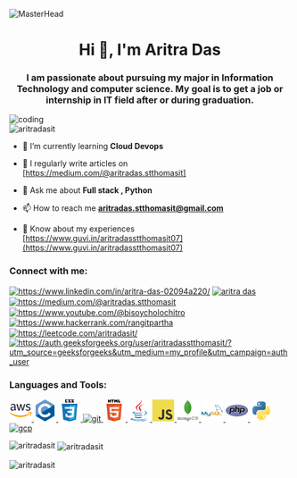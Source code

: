 ![MasterHead](https://media.licdn.com/dms/image/D4D16AQFO4X5iZa2exA/profile-displaybackgroundimage-shrink_350_1400/0/1694714741947?e=1700092800&v=beta&t=Z-xslfazgaihjpsB8fx13eJm4l7kAr9JahZAm9baVOU)

<h1 align="center">Hi 👋, I'm Aritra Das</h1>
<h3 align="center">I am passionate about pursuing my major in Information Technology and computer science. My goal is to get a job or internship in IT field after or during graduation.</h3>

<img align="right" alt="coding" width="700" src="https://webcoder.co.in/wp-content/uploads/2021/04/website.gif">

<p align="left"> <img src="https://komarev.com/ghpvc/?username=aritradasit&label=Profile%20views&color=0e75b6&style=flat" alt="aritradasit" /> </p>

- 🌱 I’m currently learning **Cloud Devops**

- 📝 I regularly write articles on [https://medium.com/@aritradas.stthomasit]

- 💬 Ask me about **Full stack , Python**

- 📫 How to reach me **aritradas.stthomasit@gmail.com**
- 📄 Know about my experiences [https://www.guvi.in/aritradasstthomasit07](https://www.guvi.in/aritradasstthomasit07)

<h3 align="left">Connect with me:</h3>
<p align="left">
<a href="https://linkedin.com/in/https://www.linkedin.com/in/aritra-das-02094a220/" target="blank"><img align="center" src="https://raw.githubusercontent.com/rahuldkjain/github-profile-readme-generator/master/src/images/icons/Social/linked-in-alt.svg" alt="https://www.linkedin.com/in/aritra-das-02094a220/" height="30" width="40" /></a>
<a href="https://fb.com/aritra das" target="blank"><img align="center" src="https://raw.githubusercontent.com/rahuldkjain/github-profile-readme-generator/master/src/images/icons/Social/facebook.svg" alt="aritra das" height="30" width="40" /></a>
<a href="https://medium.com/@aritradas.stthomasit" target="blank"><img align="center" src="https://raw.githubusercontent.com/rahuldkjain/github-profile-readme-generator/master/src/images/icons/Social/medium.svg" alt="https://medium.com/@aritradas.stthomasit" height="30" width="40" /></a>
<a href="https://www.youtube.com/@Bisoycholochitro" target="blank"><img align="center" src="https://raw.githubusercontent.com/rahuldkjain/github-profile-readme-generator/master/src/images/icons/Social/youtube.svg" alt="https://www.youtube.com/@bisoycholochitro" height="30" width="40" /></a>
<a href="https://www.hackerrank.com/rangitpartha" target="blank"><img align="center" src="https://raw.githubusercontent.com/rahuldkjain/github-profile-readme-generator/master/src/images/icons/Social/hackerrank.svg" alt="https://www.hackerrank.com/rangitpartha" height="30" width="40" /></a>
<a href="https://www.leetcode.com/https://leetcode.com/aritradasit/" target="blank"><img align="center" src="https://raw.githubusercontent.com/rahuldkjain/github-profile-readme-generator/master/src/images/icons/Social/leet-code.svg" alt="https://leetcode.com/aritradasit/" height="30" width="40" /></a>
<a href="https://auth.geeksforgeeks.org/user/https://auth.geeksforgeeks.org/user/aritradasstthomasit/?utm_source=geeksforgeeks&utm_medium=my_profile&utm_campaign=auth_user" target="blank"><img align="center" src="https://raw.githubusercontent.com/rahuldkjain/github-profile-readme-generator/master/src/images/icons/Social/geeks-for-geeks.svg" alt="https://auth.geeksforgeeks.org/user/aritradasstthomasit/?utm_source=geeksforgeeks&utm_medium=my_profile&utm_campaign=auth_user" height="30" width="40" /></a>
  
</p>


<h3 align="left">Languages and Tools:</h3>
<p align="left"> <a href="https://aws.amazon.com" target="_blank" rel="noreferrer"> <img src="https://raw.githubusercontent.com/devicons/devicon/master/icons/amazonwebservices/amazonwebservices-original-wordmark.svg" alt="aws" width="40" height="40"/> </a> <a href="https://www.cprogramming.com/" target="_blank" rel="noreferrer"> <img src="https://raw.githubusercontent.com/devicons/devicon/master/icons/c/c-original.svg" alt="c" width="40" height="40"/> </a> <a href="https://www.w3schools.com/css/" target="_blank" rel="noreferrer"> <img src="https://raw.githubusercontent.com/devicons/devicon/master/icons/css3/css3-original-wordmark.svg" alt="css3" width="40" height="40"/> </a> <a href="https://git-scm.com/" target="_blank" rel="noreferrer"> <img src="https://www.vectorlogo.zone/logos/git-scm/git-scm-icon.svg" alt="git" width="40" height="40"/> </a> <a href="https://www.w3.org/html/" target="_blank" rel="noreferrer"> <img src="https://raw.githubusercontent.com/devicons/devicon/master/icons/html5/html5-original-wordmark.svg" alt="html5" width="40" height="40"/> </a> <a href="https://www.java.com" target="_blank" rel="noreferrer"> <img src="https://raw.githubusercontent.com/devicons/devicon/master/icons/java/java-original.svg" alt="java" width="40" height="40"/> </a> <a href="https://developer.mozilla.org/en-US/docs/Web/JavaScript" target="_blank" rel="noreferrer"> <img src="https://raw.githubusercontent.com/devicons/devicon/master/icons/javascript/javascript-original.svg" alt="javascript" width="40" height="40"/> </a> <a href="https://www.mongodb.com/" target="_blank" rel="noreferrer"> <img src="https://raw.githubusercontent.com/devicons/devicon/master/icons/mongodb/mongodb-original-wordmark.svg" alt="mongodb" width="40" height="40"/> </a> <a href="https://www.mysql.com/" target="_blank" rel="noreferrer"> <img src="https://raw.githubusercontent.com/devicons/devicon/master/icons/mysql/mysql-original-wordmark.svg" alt="mysql" width="40" height="40"/> </a> <a href="https://www.php.net" target="_blank" rel="noreferrer"> <img src="https://raw.githubusercontent.com/devicons/devicon/master/icons/php/php-original.svg" alt="php" width="40" height="40"/> </a> <a href="https://www.python.org" target="_blank" rel="noreferrer"> <img src="https://raw.githubusercontent.com/devicons/devicon/master/icons/python/python-original.svg" alt="python" width="40" height="40"/> </a>
<a href="https://cloud.google.com" target="_blank" rel="noreferrer"> <img src="https://www.vectorlogo.zone/logos/google_cloud/google_cloud-icon.svg" alt="gcp" width="40" height="40"/> </a></p>

<p><img align="left" src="https://github-readme-stats.vercel.app/api/top-langs?username=aritradasit&show_icons=true&locale=en&layout=compact" alt="aritradasit" /></p>

<p>&nbsp;<img align="center" src="https://github-readme-stats.vercel.app/api?username=aritradasit&show_icons=true&locale=en" alt="aritradasit" /></p>

<p><img align="center" src="https://github-readme-streak-stats.herokuapp.com/?user=aritradasit&" alt="aritradasit" /></p>
